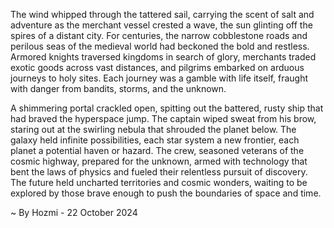 
The wind whipped through the tattered sail, carrying the scent of salt and adventure as the merchant vessel crested a wave, the sun glinting off the spires of a distant city. For centuries, the narrow cobblestone roads and perilous seas of the medieval world had beckoned the bold and restless.  Armored knights traversed kingdoms in search of glory, merchants traded exotic goods across vast distances, and pilgrims embarked on arduous journeys to holy sites.  Each journey was a gamble with life itself, fraught with danger from bandits, storms, and the unknown. 

A shimmering portal crackled open, spitting out the battered, rusty ship that had braved the hyperspace jump.  The captain wiped sweat from his brow, staring out at the swirling nebula that shrouded the planet below.  The galaxy held infinite possibilities, each star system a new frontier, each planet a potential haven or hazard.  The crew, seasoned veterans of the cosmic highway, prepared for the unknown, armed with technology that bent the laws of physics and fueled their relentless pursuit of discovery. The future held uncharted territories and cosmic wonders, waiting to be explored by those brave enough to push the boundaries of space and time. 

~ By Hozmi - 22 October 2024
